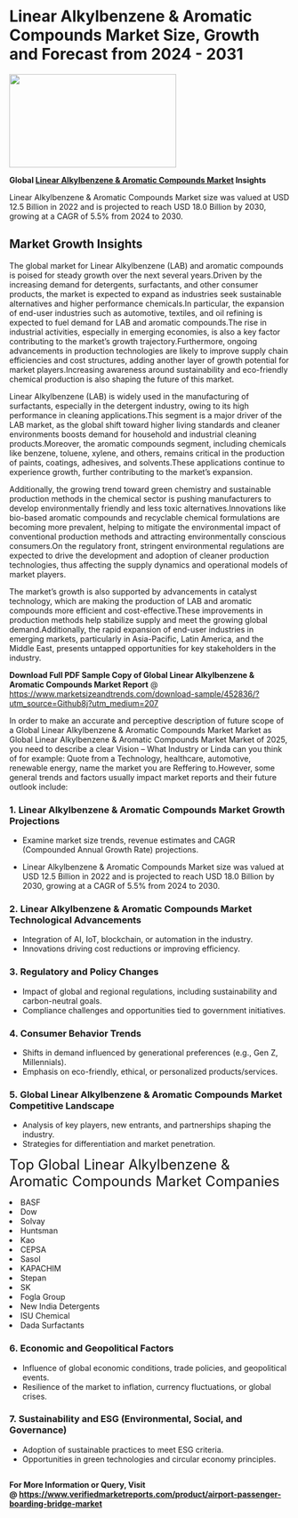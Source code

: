 <H1>Linear Alkylbenzene & Aromatic Compounds Market Size, Growth and Forecast from 2024 - 2031</H1><img class="aligncenter size-medium wp-image-584254" src="https://thirdeyenews.in/wp-content/uploads/2024/09/Global-Market-Research-300x168.jpeg" alt="" width="300" height="168" /><p><strong>Global&nbsp;<a href="https://www.marketsizeandtrends.com/download-sample/452836/?utm_source=Github8j?utm_medium=207">Linear Alkylbenzene & Aromatic Compounds Market</a> Insights</strong></p><p>Linear Alkylbenzene & Aromatic Compounds Market size was valued at USD 12.5 Billion in 2022 and is projected to reach USD 18.0 Billion by 2030, growing at a CAGR of 5.5% from 2024 to 2030.</p><p><h2>Market Growth Insights</h2> <p>The global market for Linear Alkylbenzene (LAB) and aromatic compounds is poised for steady growth over the next several years.Driven by the increasing demand for detergents, surfactants, and other consumer products, the market is expected to expand as industries seek sustainable alternatives and higher performance chemicals.In particular, the expansion of end-user industries such as automotive, textiles, and oil refining is expected to fuel demand for LAB and aromatic compounds.The rise in industrial activities, especially in emerging economies, is also a key factor contributing to the market’s growth trajectory.Furthermore, ongoing advancements in production technologies are likely to improve supply chain efficiencies and cost structures, adding another layer of growth potential for market players.Increasing awareness around sustainability and eco-friendly chemical production is also shaping the future of this market.</p> <p>Linear Alkylbenzene (LAB) is widely used in the manufacturing of surfactants, especially in the detergent industry, owing to its high performance in cleaning applications.This segment is a major driver of the LAB market, as the global shift toward higher living standards and cleaner environments boosts demand for household and industrial cleaning products.Moreover, the aromatic compounds segment, including chemicals like benzene, toluene, xylene, and others, remains critical in the production of paints, coatings, adhesives, and solvents.These applications continue to experience growth, further contributing to the market’s expansion.</p> <p>Additionally, the growing trend toward green chemistry and sustainable production methods in the chemical sector is pushing manufacturers to develop environmentally friendly and less toxic alternatives.Innovations like bio-based aromatic compounds and recyclable chemical formulations are becoming more prevalent, helping to mitigate the environmental impact of conventional production methods and attracting environmentally conscious consumers.On the regulatory front, stringent environmental regulations are expected to drive the development and adoption of cleaner production technologies, thus affecting the supply dynamics and operational models of market players.</p> <p>The market’s growth is also supported by advancements in catalyst technology, which are making the production of LAB and aromatic compounds more efficient and cost-effective.These improvements in production methods help stabilize supply and meet the growing global demand.Additionally, the rapid expansion of end-user industries in emerging markets, particularly in Asia-Pacific, Latin America, and the Middle East, presents untapped opportunities for key stakeholders in the industry.</p> <p><span class=""><strong>Download Full PDF Sample Copy of Global Linear Alkylbenzene & Aromatic Compounds Market Report</strong> @ <a href="https://www.marketsizeandtrends.com/download-sample/452836/?utm_source=Github8j?utm_medium=207" target="_blank">https://www.marketsizeandtrends.com/download-sample/452836/?utm_source=Github8j?utm_medium=207</a></span></p><p>In order to make an accurate and perceptive description of future scope of a Global&nbsp;Linear Alkylbenzene & Aromatic Compounds Market Market as Global&nbsp;Linear Alkylbenzene & Aromatic Compounds Market Market of 2025, you need to describe a clear Vision &ndash; What Industry or Linda can you think of for example: Quote from a Technology, healthcare, automotive, renewable energy, name the market you are Reffering to.However, some general trends and factors usually impact market reports and their future outlook include:</p><h3>1.&nbsp;<strong>Linear Alkylbenzene & Aromatic Compounds Market Growth Projections</strong></h3><ul><li>Examine market size trends, revenue estimates and CAGR (Compounded Annual Growth Rate) projections.</li><li><p>Linear Alkylbenzene & Aromatic Compounds Market size was valued at USD 12.5 Billion in 2022 and is projected to reach USD 18.0 Billion by 2030, growing at a CAGR of 5.5% from 2024 to 2030.</p></li></ul><h3>2.&nbsp;<strong>Linear Alkylbenzene & Aromatic Compounds Market Technological Advancements</strong></h3><ul><li>Integration of AI, IoT, blockchain, or automation in the industry.</li><li>Innovations driving cost reductions or improving efficiency.</li></ul><h3>3.&nbsp;<strong>Regulatory and Policy Changes</strong></h3><ul><li>Impact of global and regional regulations, including sustainability and carbon-neutral goals.</li><li>Compliance challenges and opportunities tied to government initiatives.</li></ul><h3>4.&nbsp;<strong>Consumer Behavior Trends</strong></h3><ul><li>Shifts in demand influenced by generational preferences (e.g., Gen Z, Millennials).</li><li>Emphasis on eco-friendly, ethical, or personalized products/services.</li></ul><h3>5.&nbsp;<strong>Global Linear Alkylbenzene & Aromatic Compounds Market Competitive Landscape</strong></h3><ul><li>Analysis of key players, new entrants, and partnerships shaping the industry.</li><li>Strategies for differentiation and market penetration.</li></ul><p data-pm-slice="1 1 []"><span style="color: inherit; font-family: inherit; font-size: 25px;">Top Global Linear Alkylbenzene & Aromatic Compounds Market Companies</span></p><div class="" data-test-id=""><p><li>BASF</li><li> Dow</li><li> Solvay</li><li> Huntsman</li><li> Kao</li><li> CEPSA</li><li> Sasol</li><li> KAPACHIM</li><li> Stepan</li><li> SK</li><li> Fogla Group</li><li> New India Detergents</li><li> ISU Chemical</li><li> Dada Surfactants</li></p></div><h3>6.&nbsp;<strong>Economic and Geopolitical Factors</strong></h3><ul><li>Influence of global economic conditions, trade policies, and geopolitical events.</li><li>Resilience of the market to inflation, currency fluctuations, or global crises.</li></ul><h3>7.&nbsp;<strong>Sustainability and ESG (Environmental, Social, and Governance)</strong></h3><ul><li>Adoption of sustainable practices to meet ESG criteria.</li><li>Opportunities in green technologies and circular economy principles.</li></ul><h2><strong style="font-size: 14px;">For More Information or Query, Visit @&nbsp;</strong><a style="background-color: #ffffff; font-size: 14px;" href="https://www.marketsizeandtrends.com/report/linear-alkylbenzene-aromatic-compounds-market/" target="_blank">https://www.verifiedmarketreports.com/product/airport-passenger-boarding-bridge-market</a></h2>